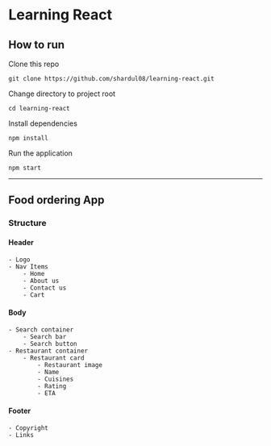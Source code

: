 # Learning React

## How to run

Clone this repo

```
git clone https://github.com/shardul08/learning-react.git
```

Change directory to project root

```
cd learning-react
```

Install dependencies

```
npm install
```

Run the application

```
npm start
```

---

## Food ordering App

### Structure

#### Header

    - Logo
    - Nav Items
        - Home
        - About us
        - Contact us
        - Cart

#### Body

    - Search container
        - Search bar
        - Search button
    - Restaurant container
        - Restaurant card
            - Restaurant image
            - Name
            - Cuisines
            - Rating
            - ETA

#### Footer

    - Copyright
    - Links
